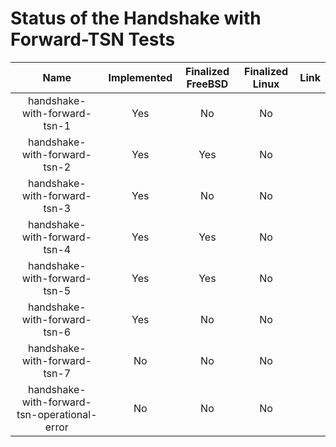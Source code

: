 # Status of the Handshake with Forward-TSN Tests

| Name                                           | Implemented   | Finalized FreeBSD   | Finalized Linux   | Link   |
| :--------------------------------------------: | :-----------: | :-----------------: | :---------------: | :----- |
| handshake-with-forward-tsn-1                   | Yes           | No                  | No                |        |
| handshake-with-forward-tsn-2                   | Yes           | Yes                 | No                |        |
| handshake-with-forward-tsn-3                   | Yes           | No                  | No                |        |
| handshake-with-forward-tsn-4                   | Yes           | Yes                 | No                |        |
| handshake-with-forward-tsn-5                   | Yes           | Yes                 | No                |        |
| handshake-with-forward-tsn-6                   | Yes           | No                  | No                |        |
| handshake-with-forward-tsn-7                   | No            | No                  | No                |        |
| handshake-with-forward-tsn-operational-error   | No            | No                  | No                |        |
